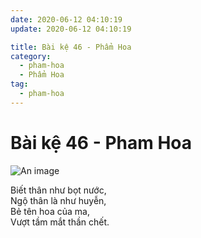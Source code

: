 ```yaml
---
date: 2020-06-12 04:10:19
update: 2020-06-12 04:10:19

title: Bài kệ 46 - Phẩm Hoa
category:
  - pham-hoa
  - Phẩm Hoa
tag:
  - pham-hoa
---
```


# Bài kệ 46 - Pham Hoa

![An image](/img/pham-hoa/pham-hoa-046.jpg)

Biết thân như bọt nước,<br>Ngộ thân là như huyễn,<br>Bẻ tên hoa của ma,<br>Vượt tầm mắt thần chết.<br>
